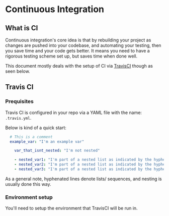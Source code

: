 # Continuous Integration

## What is CI

Continuous integration's core idea is that by rebuilding your project as changes are pushed into your codebase, and automating your testing, then you save time and your code gets better. It means you need to have a rigorous testing scheme set up, but saves time when done well.

This document mostly deals with the setup of CI via [TravisCI](https://travis-ci.org) though as seen below.

## Travis CI

### Prequisites

Travis CI is configured in your repo via a YAML file with the name: `.travis.yml`.

Below is kind of a quick start:

  ```yml
    # This is a comment
    example_var: "I'm an example var"

      var_that_isnt_nested: "I'm not nested"

      - nested_var1: "I'm part of a nested list as indicated by the hyphen"
      - nested_var2: "I'm part of a nested list as indicated by the hyphen"
      - nested_var3: "I'm part of a nested list as indicated by the hyphen"
  ```
As a general note, hyphenated lines denote lists/ sequences, and nesting is usually done this way.

### Environment setup

You'll need to setup the environment that TravisCI will be run in.
